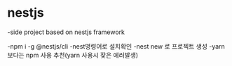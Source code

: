 # nestjs
-side project based on nestjs framework

-npm i -g @nestjs/cli
-nest명령어로 설치확인
-nest new 로 프로젝트 생성
-yarn 보다는 npm 사용 추천(yarn 사용시 잦은 에러발생)